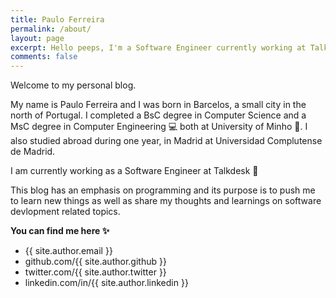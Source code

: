 ```yaml
---
title: Paulo Ferreira
permalink: /about/
layout: page
excerpt: Hello peeps, I'm a Software Engineer currently working at Talkdesk. 
comments: false
---
```


Welcome to my personal blog.

My name is Paulo Ferreira and I was born in Barcelos, a small city in the north of Portugal. I completed a BsC degree in Computer Science and a MsC degree in Computer Engineering 💻 both at University of Minho 🎒. I also studied abroad during one year, in Madrid at Universidad Complutense de Madrid.

I am currently working as a Software Engineer at Talkdesk 🦄

This blog has an emphasis on programming and its purpose is to push me to learn new things as well as share my thoughts and learnings on software devlopment related topics.

**You can find me here ✨**

- {{ site.author.email }}
- github.com/{{ site.author.github }}
- twitter.com/{{ site.author.twitter }}
- linkedin.com/in/{{ site.author.linkedin }}
